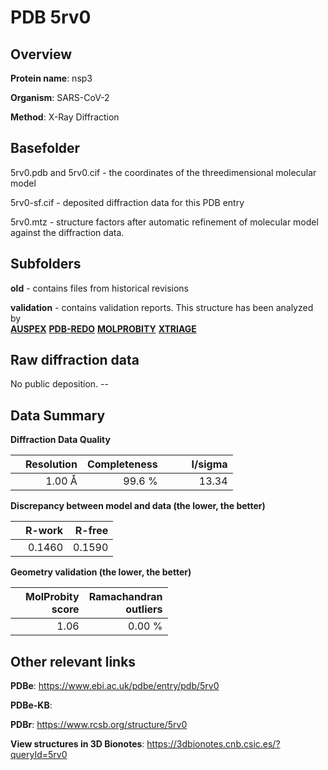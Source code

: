 # PDB 5rv0

## Overview

**Protein name**: nsp3

**Organism**: SARS-CoV-2

**Method**: X-Ray Diffraction



## Basefolder

5rv0.pdb and 5rv0.cif - the coordinates of the threedimensional molecular model

5rv0-sf.cif - deposited diffraction data for this PDB entry

5rv0.mtz - structure factors after automatic refinement of molecular model against the diffraction data.

## Subfolders



**old** - contains files from historical revisions

**validation** - contains validation reports. This structure has been analyzed by <br>[**AUSPEX**](https://github.com/thorn-lab/coronavirus_structural_task_force/tree/master/pdb/nsp3/SARS-CoV-2/5rv0/validation/auspex) [**PDB-REDO**](https://github.com/thorn-lab/coronavirus_structural_task_force/tree/master/pdb/nsp3/SARS-CoV-2/5rv0/validation/pdb-redo) [**MOLPROBITY**](https://github.com/thorn-lab/coronavirus_structural_task_force/tree/master/pdb/nsp3/SARS-CoV-2/5rv0/validation/molprobity) [**XTRIAGE**](https://github.com/thorn-lab/coronavirus_structural_task_force/blob/master/pdb/nsp3/SARS-CoV-2/5rv0/validation/Xtriage_output.log)  



## Raw diffraction data

No public deposition. --<br> 

## Data Summary
**Diffraction Data Quality**

|   | Resolution | Completeness| I/sigma |
|---|-------------:|----------------:|--------------:|
|   |1.00 Å|99.6  %|<img width=50/>13.34|

**Discrepancy between model and data (the lower, the better)**

|   | **R-work**| **R-free**   
|---|-------------:|----------------:|           
||  0.1460|  0.1590|

**Geometry validation (the lower, the better)**

|   |**MolProbity<br>score**| **Ramachandran<br>outliers** 
|---|-------------:|----------------:|
||  1.06|  0.00 %|

 

 



## Other relevant links 
**PDBe**:  https://www.ebi.ac.uk/pdbe/entry/pdb/5rv0

**PDBe-KB**:  
 
**PDBr**: https://www.rcsb.org/structure/5rv0 

**View structures in 3D Bionotes**: https://3dbionotes.cnb.csic.es/?queryId=5rv0

